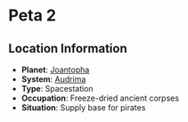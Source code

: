 # Peta 2

## Location Information
- **Planet**: [Joantopha](../planet--joantopha.md)
- **System**: [Audrima](../../../system--audrima.md)
- **Type**: Spacestation
- **Occupation**: Freeze-dried ancient corpses
- **Situation**: Supply base for pirates